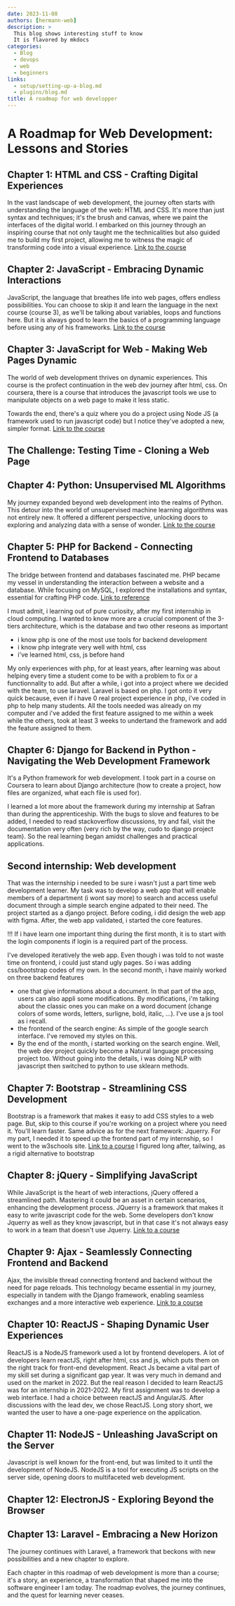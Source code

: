 ```yaml
---
date: 2023-11-08
authors: [hermann-web]
description: >
  This blog shows interesting stuff to know
  It is flavored by mkdocs
categories:
  - Blog
  - devops
  - web
  - beginners
links:
  - setup/setting-up-a-blog.md
  - plugins/blog.md
title: A roadmap for web developper
---
```



# A Roadmap for Web Development: Lessons and Stories

## Chapter 1: HTML and CSS - Crafting Digital Experiences

In the vast landscape of web development, the journey often starts with understanding the language of the web: HTML and CSS. It's more than just syntax and techniques; it's the brush and canvas, where we paint the interfaces of the digital world. I embarked on this journey through an inspiring course that not only taught me the technicalities but also guided me to build my first project, allowing me to witness the magic of transforming code into a visual experience. [Link to the course](https://openclassrooms.com/fr/courses/1603881-apprenez-a-creer-votre-site-web-avec-html5-et-css3)

<!-- more -->

## Chapter 2: JavaScript - Embracing Dynamic Interactions

JavaScript, the language that breathes life into web pages, offers endless possibilities. You can choose to skip it and learn the language in the next course (course 3), as we'll be talking about variables, loops and functions here. But it is always good to learn the basics of a programming language before using any of his frameworks. [Link to the course](https://openclassrooms.com/en/courses/6175841-apprenez-a-programmer-avec-javascript)

## Chapter 3: JavaScript for Web - Making Web Pages Dynamic
The world of web development thrives on dynamic experiences.
This course is the profect continuation in the web dev journey after html, css. 
On coursera, there is a course that introduces the javascript tools we use to manipulate objects on a web page to make it less static. 

Towards the end, there's a quiz where you do a project using Node JS (a framework used to run javascript code) but I notice they've adopted a new, simpler format. [Link to the course](https://openclassrooms.com/fr/courses/5543061-ecrivez-du-javascript-pour-le-web/5577726-optimisez-votre-code)

## The Challenge: Testing Time - Cloning a Web Page

## Chapter 4: Python: Unsupervised ML Algorithms

My journey expanded beyond web development into the realms of Python. This detour into the world of unsupervised machine learning algorithms was not entirely new. It offered a different perspective, unlocking doors to exploring and analyzing data with a sense of wonder. [Link to the course](https://openclassrooms.com/fr/courses/4379436-explorez-vos-donnees-avec-des-algorithmes-non-supervises/4379571-partitionnez-vos-donnees-avec-dbscan)

## Chapter 5: PHP for Backend - Connecting Frontend to Databases

The bridge between frontend and databases fascinated me. PHP became my vessel in understanding the interaction between a website and a database. While focusing on MySQL, I explored the installations and syntax, essential for crafting PHP code. [Link to reference](https://www.w3schools.com/php/)

I must admit, i learning out of pure curiosity, after my first internship in cloud computing. I wanted to know more are a crucial component of the 3-tiers architecture, which is the database and two other reseons as important
- i know php is one of the most use tools for backend development
- i know php integrate very well with html, css
- i've learned html, css, js before hand 

My only experiences with php, for at least years, after learning was about helping every time a student come to be with a problem to fix or a functionnality to add.
But after a while, i got into a project where we decided with the team, to use laravel. Laravel is based on php. I got onto it very quick because, even if i have 0 real project experience in php, i've coded in php to help many students. All the tools needed was already on my computer and i've added the first feature assigned to me within a week while the others, took at least 3 weeks to undertand the framework and add the feature assigned to them. 

## Chapter 6: Django for Backend in Python - Navigating the Web Development Framework

It's a Python framework for web development. I took part in a course on Coursera to learn about Django architecture (how to create a project, how files are organized, what each file is used for). 

I learned a lot more about the framework during my internship at Safran than during the apprenticeship.
With the bugs to slove and features to be added, I needed to read stackoverflow discussions, try and fail, visit the documentation very often (very rich by the way, cudo to django project team).
So the real learning began amidst challenges and practical applications. 

## Second internship: Web development
That was the internship i needed to be sure i wasn't just a part time web development learner. My task was to develop a web app that will enable members of a department (i wont say more) to search and access useful document through a simple search engine adpated to their need.
The project started as a django project. Before coding, i did design the web app with figma. After, the web app validated, i started the core features.

!!!
  If i have learn one important thing during the first month, it is to start with the login components if login is a required part of the process. 

I've developed iteratively the web app. Even though i was told to not waste time on frontend, i could just stand ugly pages. So i was adding css/bootstrap codes of my own. 
In the second month, i have mainly worked on three backend features 
- one that give informations about a document. In that part of the app, users can also appli some modifications. By modifications, i'm talking about the classic ones you can make on a word document (change colors of some words, letters, surligne, bold, italic, ...). 
I've use a js tool as i recall.
- the frontend of the search engine: As simple of the google search interface. I've removed my styles on this. 
- By the end of the month, i started working on the search engine. Well, the web dev project quickly become a Natural language processing project too. Without going into the details, i was doing NLP with javascript then switched to python to use sklearn methods.


## Chapter 7: Bootstrap - Streamlining CSS Development

Bootstrap is a framework that makes it easy to add CSS styles to a web page. But, skip to this course if you're working on a project where you need it. You'll learn faster. Same advice as for the next framework: Jquerry. For my part, I needed it to speed up the frontend part of my internship, so I went to the w3schools site. [Link to a course](https://www.w3schools.com/bootstrap5/)
I figured long after, tailwing, as a rigid alternative to bootstrap


## Chapter 8: jQuery - Simplifying JavaScript

While JavaScript is the heart of web interactions, jQuery offered a streamlined path. Mastering it could be an asset in certain scenarios, enhancing the development process. 
JQuerry is a framework that makes it easy to write javascript code for the web. Some developers don't know Jquerry as well as they know javascript, but in that case it's not always easy to work in a team that doesn't use Jquerry. [Link to a course](https://www.w3schools.com/jquery/)

## Chapter 9: Ajax - Seamlessly Connecting Frontend and Backend

Ajax, the invisible thread connecting frontend and backend without the need for page reloads. This technology became essential in my journey, especially in tandem with the Django framework, enabling seamless exchanges and a more interactive web experience. [Link to a course](https://www.w3schools.com/xml/ajax_intro.asp)

## Chapter 10: ReactJS - Shaping Dynamic User Experiences

ReactJS is a NodeJS framework used a lot by frontend developers.
A lot of developers learn reactJS, right after html, css and js, which puts them on the right track for front-end development.
React Js became a vital part of my skill set during a significant gap year. It was very much in demand and used on the market in 2022. But the real reason I decided to learn ReactJS was for an internship in 2021-2022. My first assignment was to develop a web interface. I had a choice between reactJS and AngularJS. After discussions with the lead dev, we chose ReactJS. Long story short, we wanted the user to have a one-page experience on the application.

## Chapter 11: NodeJS - Unleashing JavaScript on the Server

Javascript is well known for the front-end, but was limited to it until the development of NodeJS.
NodeJS is a tool for executing JS scripts on the server side, opening doors to multifaceted web development.


## Chapter 12: ElectronJS - Exploring Beyond the Browser

## Chapter 13: Laravel - Embracing a New Horizon

The journey continues with Laravel, a framework that beckons with new possibilities and a new chapter to explore.

Each chapter in this roadmap of web development is more than a course; it's a story, an experience, a transformation that shaped me into the software engineer I am today. The roadmap evolves, the journey continues, and the quest for learning never ceases.

